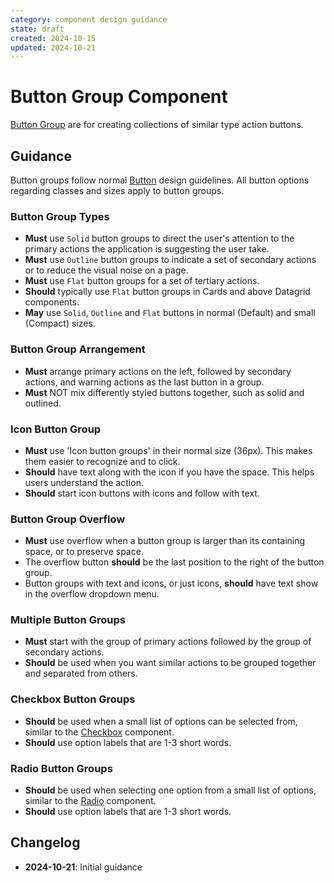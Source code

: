 ```yaml
---
category: component design guidance
state: draft
created: 2024-10-15
updated: 2024-10-21
---
```


# Button Group Component

[Button Group](https://clarity.design/documentation/button-group) are for creating collections of similar type action buttons.

## Guidance

Button groups follow normal [Button](https://guidance.clarity.design/1003) design guidelines. All button options regarding classes and sizes apply to button groups.

### Button Group Types

- **Must** use `Solid` button groups to direct the user's attention to the primary actions the application is suggesting the user take.
- **Must** use `Outline` button groups to indicate a set of secondary actions or to reduce the visual noise on a page.
- **Must** use `Flat` button groups for a set of tertiary actions.
- **Should** typically use `Flat` button groups in Cards and above Datagrid components.
- **May** use `Solid`, `Outline` and `Flat` buttons in normal (Default) and small (Compact) sizes.

### Button Group Arrangement

- **Must** arrange primary actions on the left, followed by secondary actions, and warning actions as the last button in a group.
- **Must** NOT mix differently styled buttons together, such as solid and outlined.

### Icon Button Group

- **Must** use 'Icon button groups' in their normal size (36px). This makes them easier to recognize and to click.
- **Should** have text along with the icon if you have the space. This helps users understand the action.
- **Should** start icon buttons with icons and follow with text.

### Button Group Overflow

- **Must** use overflow when a button group is larger than its containing space, or to preserve space.
- The overflow button **should** be the last position to the right of the button group.
- Button groups with text and icons, or just icons, **should** have text show in the overflow dropdown menu.

### Multiple Button Groups

- **Must** start with the group of primary actions followed by the group of secondary actions.
- **Should** be used when you want similar actions to be grouped together and separated from others.

### Checkbox Button Groups

- **Should** be used when a small list of options can be selected from, similar to the [Checkbox](https://guidance.clarity.design/1006) component.
- **Should** use option labels that are 1-3 short words.

### Radio Button Groups

- **Should** be used when selecting one option from a small list of options, similar to the [Radio](https://guidance.clarity.design/1021) component.
- **Should** use option labels that are 1-3 short words.

## Changelog

- **2024-10-21**: Initial guidance
